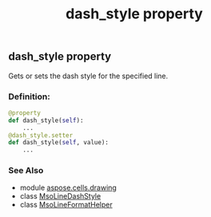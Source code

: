 ﻿---
title: dash_style property
second_title: Aspose.Cells for Python via .NET API References
description: 
type: docs
weight: 40
url: /aspose.cells.drawing/msolineformathelper/dash_style/
is_root: false
---

## dash_style property


Gets or sets the dash style for the specified line.
### Definition:
```python
@property
def dash_style(self):
    ...
@dash_style.setter
def dash_style(self, value):
    ...
```

### See Also
* module [aspose.cells.drawing](../../)
* class [MsoLineDashStyle](/cells/python-net/aspose.cells.drawing/msolinedashstyle)
* class [MsoLineFormatHelper](/cells/python-net/aspose.cells.drawing/msolineformathelper)
